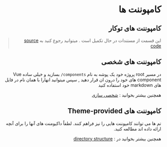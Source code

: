 <div dir="rtl">

# کامپوننت ها

## کامپوننت های توکار

> این قسمت از مستندات در حال تکمیل است . میتوانید رجوع کنید به 
[source code](https://github.com/slidevjs/slidev/blob/main/packages/client/builtin)

## کامپوننت های شخصی

در مسیر root
پروژه خود یک پوشه به نام
`components/`
بسازید
و خیلی ساده 
Vue component
های خود را درون ان قرار دهید ,
سپس میتوانید انهارا با همان نام در فایل های
markdown
خود استفاده کنید

همچنین بیشتر بخوانید :
[شخصی سازی](/custom/directory-structure#components)

## کامپوننت های Theme-provided 

تم ها می توانند کامپوننت هایی را نیز فراهم کنند. لطفاً داکیومنت های آنها را برای آنچه ارائه داده اند مطالعه كنید.

همچنین بیشتر بخوانید در :
[directory structure](/custom/directory-structure) 

</div>